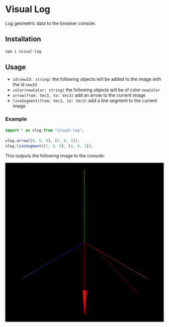 # Visual Log

Log geometric data to the browser console.

## Installation

```sh
npm i visual-log
```

## Usage

-   `id(newId: string)` the following objects will be added to the image with the id `newId`
-   `color(newColor: string)` the following objects will be of color `newColor`
-   `arrow(from: Vec3, to: Vec3)` add an arrow to the current image
-   `lineSegment(from: Vec3, to: Vec3)` add a line segment to the current image

### Example

```js
import * as vlog from "visual-log";

vlog.arrow([0, 0, 0], [3, 0, 3]);
vlog.lineSegment([1, 0, 0], [4, 0, 1]);
```

This outputs the following image to the console:

![alt text](img.png)
